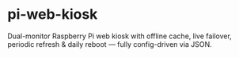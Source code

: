 # pi-web-kiosk
Dual-monitor Raspberry Pi web kiosk with offline cache, live failover, periodic refresh &amp; daily reboot — fully config-driven via JSON.
